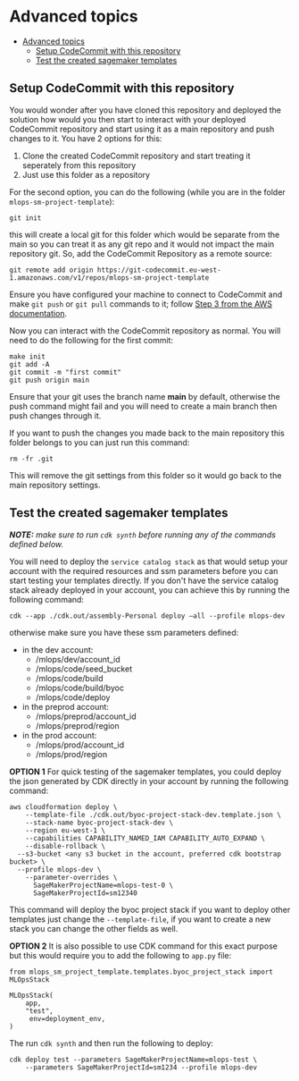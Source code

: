 # Advanced topics

- [Advanced topics](#advanced-topics)
  - [Setup CodeCommit with this repository](#setup-codecommit-with-this-repository)
  - [Test the created sagemaker templates](#test-the-created-sagemaker-templates)


## Setup CodeCommit with this repository
You would wonder after you have cloned this repository and deployed the solution how would you then start to interact with your deployed CodeCommit repository and start using it as a main repository and push changes to it. You have 2 options for this:
1. Clone the created CodeCommit repository and start treating it seperately from this repository
2. Just use this folder as a repository

For the second option, you can do the following (while you are in the folder `mlops-sm-project-template`):
```
git init
```
this will create a local git for this folder which would be separate from the main so you can treat it as any git repo and it would not impact the main repository git. So, add the CodeCommit Repository as a remote source:
```
git remote add origin https://git-codecommit.eu-west-1.amazonaws.com/v1/repos/mlops-sm-project-template
```
Ensure you have configured your machine to connect to CodeCommit and make `git push` or `git pull` commands to it; follow [Step 3 from the AWS documentation](https://docs.aws.amazon.com/codecommit/latest/userguide/setting-up-https-unixes.html).

Now you can interact with the CodeCommit repository as normal. You will need to do the following for the first commit:
```
make init
git add -A
git commit -m "first commit"
git push origin main
```

Ensure that your git uses the branch name **main** by default, otherwise the push command might fail and you will need to create a main branch then push changes through it.

If you want to push the changes you made back to the main repository this folder belongs to you can just run this command:
```
rm -fr .git
```
This will remove the git settings from this folder so it would go back to the main repository settings.


## Test the created sagemaker templates
***NOTE:** make sure to run `cdk synth` before running any of the commands defined below.*

You will need to deploy the `service catalog stack` as that would setup your account with the required resources and ssm parameters before you can start testing your templates directly. If you don't have the service catalog stack already deployed in your account, you can achieve this by running the following command:
```
cdk --app ./cdk.out/assembly-Personal deploy —all --profile mlops-dev
```

otherwise make sure you have these ssm parameters defined:
- in the dev account:
  - /mlops/dev/account_id
  - /mlops/code/seed_bucket
  - /mlops/code/build
  - /mlops/code/build/byoc
  - /mlops/code/deploy
- in the preprod account:
  - /mlops/preprod/account_id
  - /mlops/preprod/region
- in the prod account:
  - /mlops/prod/account_id
  - /mlops/prod/region

**OPTION 1** For quick testing of the sagemaker templates, you could deploy the json generated by CDK directly in your account by running the following command:
```
aws cloudformation deploy \
	--template-file ./cdk.out/byoc-project-stack-dev.template.json \
	--stack-name byoc-project-stack-dev \
	--region eu-west-1 \
	--capabilities CAPABILITY_NAMED_IAM CAPABILITY_AUTO_EXPAND \
	--disable-rollback \
  --s3-bucket <any s3 bucket in the account, preferred cdk bootstrap bucket> \
  --profile mlops-dev \
	--parameter-overrides \
	  SageMakerProjectName=mlops-test-0 \
	  SageMakerProjectId=sm12340
```
This command will deploy the byoc project stack if you want to deploy other templates just change the `--template-file`, if you want to create a new stack you can change the other fields as well.

**OPTION 2** It is also possible to use CDK command for this exact purpose but this would require you to add the following to `app.py` file:
```
from mlops_sm_project_template.templates.byoc_project_stack import MLOpsStack

MLOpsStack(
    app,
    "test",
     env=deployment_env,
)
```
The run `cdk synth` and then run the following to deploy:
```
cdk deploy test --parameters SageMakerProjectName=mlops-test \
    --parameters SageMakerProjectId=sm1234 --profile mlops-dev
```
